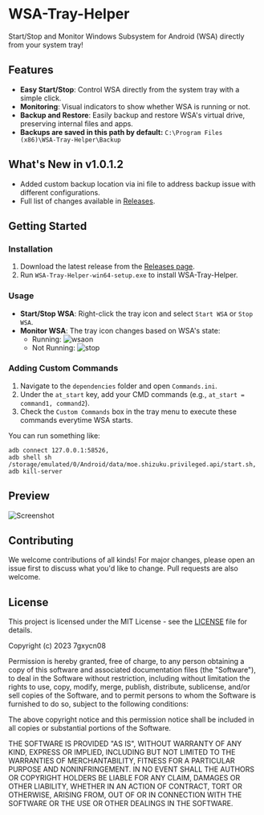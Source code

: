 # WSA-Tray-Helper

Start/Stop and Monitor Windows Subsystem for Android (WSA) directly from your system tray!

## Features

- **Easy Start/Stop**: Control WSA directly from the system tray with a simple click.
- **Monitoring**: Visual indicators to show whether WSA is running or not.
- **Backup and Restore**: Easily backup and restore WSA's virtual drive, preserving internal files and apps.
- **Backups are saved in this path by default:** `C:\Program Files (x86)\WSA-Tray-Helper\Backup`

## What's New in v1.0.1.2

- Added custom backup location via ini file to address backup issue with different configurations.
- Full list of changes available in [Releases](https://github.com/7gxycn08/WSA-Tray-Helper/releases/tag/v1.0.1.2).

## Getting Started

### Installation

1. Download the latest release from the [Releases page](https://github.com/7gxycn08/WSA-Tray-Helper/releases).
2. Run `WSA-Tray-Helper-win64-setup.exe` to install WSA-Tray-Helper.

### Usage

- **Start/Stop WSA**: Right-click the tray icon and select `Start WSA` or `Stop WSA`.
- **Monitor WSA**: The tray icon changes based on WSA's state:
  - Running: ![wsaon](https://github.com/7gxycn08/WSA-Tray-Helper/assets/121936658/36ecc638-4fc4-4327-b458-91caa27ebd4c)
  - Not Running: ![stop](https://github.com/7gxycn08/WSA-Tray-Helper/assets/121936658/6fe31d62-831a-425e-85ab-518bfb40789e)

### Adding Custom Commands

1. Navigate to the `dependencies` folder and open `Commands.ini`.
2. Under the `at_start` key, add your CMD commands (e.g., `at_start = command1, command2`).
3. Check the `Custom Commands` box in the tray menu to execute these commands everytime WSA starts.

You can run something like: 
```
adb connect 127.0.0.1:58526, 
adb shell sh /storage/emulated/0/Android/data/moe.shizuku.privileged.api/start.sh, 
adb kill-server
```

## Preview

![Screenshot](https://github.com/7gxycn08/WSA-Tray-Helper/assets/121936658/407b6036-5cb5-4b1f-9737-f69b2324f29d)

## Contributing

We welcome contributions of all kinds! For major changes, please open an issue first to discuss what you'd like to change. Pull requests are also welcome.

## License

This project is licensed under the MIT License - see the [LICENSE](LICENSE) file for details.

Copyright (c) 2023 7gxycn08

Permission is hereby granted, free of charge, to any person obtaining a copy of this software and associated documentation files (the "Software"), to deal in the Software without restriction, including without limitation the rights to use, copy, modify, merge, publish, distribute, sublicense, and/or sell copies of the Software, and to permit persons to whom the Software is furnished to do so, subject to the following conditions:

The above copyright notice and this permission notice shall be included in all copies or substantial portions of the Software.

THE SOFTWARE IS PROVIDED "AS IS", WITHOUT WARRANTY OF ANY KIND, EXPRESS OR IMPLIED, INCLUDING BUT NOT LIMITED TO THE WARRANTIES OF MERCHANTABILITY, FITNESS FOR A PARTICULAR PURPOSE AND NONINFRINGEMENT. IN NO EVENT SHALL THE AUTHORS OR COPYRIGHT HOLDERS BE LIABLE FOR ANY CLAIM, DAMAGES OR OTHER LIABILITY, WHETHER IN AN ACTION OF CONTRACT, TORT OR OTHERWISE, ARISING FROM, OUT OF OR IN CONNECTION WITH THE SOFTWARE OR THE USE OR OTHER DEALINGS IN THE SOFTWARE.
